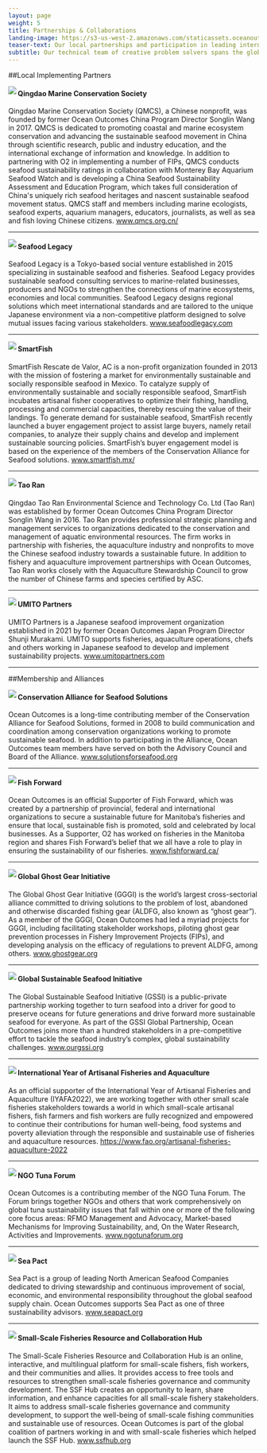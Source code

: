```yaml
---
layout: page
weight: 5
title: Partnerships & Collaborations
landing-image: https://s3-us-west-2.amazonaws.com/staticassets.oceanoutcomes.org/rollover+images/past-initiatives-hover.jpg
teaser-text: Our local partnerships and participation in leading international fora are a flexible and effective avenue to implement our work, leverage domestic support and engage international stakeholders — all while maintaining a strong, accountable and international team approach to our sustainable fisheries and seafood initiatives.
subtitle: Our technical team of creative problem solvers spans the globe, and our growing network of partners in all the regions where we work ensures our co-developed solutions stick. We both work closely with local partners on the ground and participate actively in leading alliances and initiatives to help develop and demonstrate game-changing solutions representing sustainable seafood’s best, biggest ideas.
---
```

##Local Implementing Partners

<img align="left" src="https://s3-us-west-2.amazonaws.com/staticassets.oceanoutcomes.org/embedded+photos/partners/QMCS-logo-partners.png"><h4>Qingdao Marine Conservation Society</h4>

Qingdao Marine Conservation Society (QMCS), a Chinese nonprofit, was founded by former Ocean Outcomes China Program Director Songlin Wang in 2017. QMCS is dedicated to promoting coastal and marine ecosystem conservation and advancing the sustainable seafood movement in China through scientific research, public and industry education, and the international exchange of information and knowledge. In addition to partnering with O2 in implementing a number of FIPs, QMCS conducts seafood sustainability ratings in collaboration with Monterey Bay Aquarium Seafood Watch and is developing a China Seafood Sustainability Assessment and Education Program, which takes full consideration of China's uniquely rich seafood heritages and nascent sustainable seafood movement status. QMCS staff and members including marine ecologists, seafood experts, aquarium managers, educators, journalists, as well as sea and fish loving Chinese citizens. <a href="http://www.qmcs.org.cn/" target="_blank">www.qmcs.org.cn/</a>

----
<img align="left" src="https://s3-us-west-2.amazonaws.com/staticassets.oceanoutcomes.org/embedded+photos/partners/seafood-legacy-partners.png"><h4>Seafood Legacy</h4>

Seafood Legacy is a Tokyo-based social venture established in 2015 specializing in sustainable seafood and fisheries. Seafood Legacy provides sustainable seafood consulting services to marine-related businesses, producers and NGOs to strengthen the connections of marine ecosystems, economies and local communities. Seafood Legacy designs regional solutions which meet international standards and are tailored to the unique Japanese environment via a non-competitive platform designed to solve mutual issues facing various stakeholders. <a href="https://seafoodlegacy.com/" target="_blank">www.seafoodlegacy.com</a>

----
<img align="left" src="https://s3-us-west-2.amazonaws.com/staticassets.oceanoutcomes.org/embedded+photos/partners/smartfish-logo-partners.png"><h4>SmartFish</h4>

SmartFish Rescate de Valor, AC is a non-profit organization founded in 2013 with the mission of fostering a market for environmentally sustainable and socially responsible seafood in Mexico. To catalyze supply of environmentally sustainable and socially responsible seafood, SmartFish incubates artisanal fisher cooperatives to optimize their fishing, handling, processing and commercial capacities, thereby rescuing the value of their landings. To generate demand for sustainable seafood, SmartFish recently launched a buyer engagement project to assist large buyers, namely retail companies, to analyze their supply chains and develop and implement sustainable sourcing policies. SmartFish’s buyer engagement model is based on the experience of the members of the Conservation Alliance for Seafood solutions. <a href="https://smartfish.mx/" target="_blank">www.smartfish.mx/</a>

----
<img align="left" src="https://s3-us-west-2.amazonaws.com/staticassets.oceanoutcomes.org/embedded+photos/partners/tao-ran-logo-partners.png"><h4>Tao Ran</h4>

Qingdao Tao Ran Environmental Science and Technology Co. Ltd (Tao Ran) was established by former Ocean Outcomes China Program Director Songlin Wang in 2016. Tao Ran provides professional strategic planning and management services to organizations dedicated to the conservation and management of aquatic environmental resources. The firm works in partnership with fisheries, the aquaculture industry and nonprofits to move the Chinese seafood industry towards a sustainable future. In addition to fishery and aquaculture improvement partnerships with Ocean Outcomes, Tao Ran works closely with the Aquaculture Stewardship Council to grow the number of Chinese farms and species certified by ASC.

----
<img align="left" src="https://s3.us-west-2.amazonaws.com/staticassets.oceanoutcomes.org/embedded+photos/partners/umito-partners-partners.png"><h4>UMITO Partners</h4>

UMITO Partners is a Japanese seafood improvement organization established in 2021 by former Ocean Outcomes Japan Program Director Shunji Murakami. UMITO supports fisheries, aquaculture operations, chefs and others working in Japanese seafood to develop and implement sustainability projects. <a href="https://www.umitopartners.com/" target="_blank">www.umitopartners.com</a>

----

##Membership and Alliances

<img align="left" src="https://s3.us-west-2.amazonaws.com/staticassets.oceanoutcomes.org/embedded+photos/partners/conservation-alliance-logo-partners.png"><h4>Conservation Alliance for Seafood Solutions</h4>

Ocean Outcomes is a long-time contributing member of the Conservation Alliance for Seafood Solutions, formed in 2008 to build communication and coordination among conservation organizations working to promote sustainable seafood. In addition to participating in the Alliance, Ocean Outcomes team members have served on both the Advisory Council and Board of the Alliance. <a href="https://solutionsforseafood.org/" target="_blank">www.solutionsforseafood.org</a>

----
<img align="left" src="https://s3.us-west-2.amazonaws.com/staticassets.oceanoutcomes.org/embedded+photos/FF-supporter-logo.png"><h4>Fish Forward</h4>

Ocean Outcomes is an official Supporter of Fish Forward, which was created by a partnership of provincial, federal and international organizations to secure a sustainable future for Manitoba’s fisheries and ensure that local, sustainable fish is promoted, sold and celebrated by local businesses. As a Supporter, O2 has worked on fisheries in the Manitoba region and shares Fish Forward’s belief that we all have a role to play in ensuring the sustainability of our fisheries. <a href="https://fishforward.ca/" target="_blank">www.fishforward.ca/</a> 

----
<img align="left" src="https://s3.us-west-2.amazonaws.com/staticassets.oceanoutcomes.org/embedded+photos/partners/gggi-logo-partners.png"><h4>Global Ghost Gear Initiative</h4>

The Global Ghost Gear Initiative (GGGI) is the world’s largest cross-sectorial alliance committed to driving solutions to the problem of lost, abandoned and otherwise discarded fishing gear (ALDFG, also known as “ghost gear”). As a member of the GGGI, Ocean Outcomes had led a myriad projects for GGGI, including facilitating stakeholder workshops, piloting ghost gear prevention processes in Fishery Improvement Projects (FIPs), and developing analysis on the efficacy of regulations to prevent ALDFG, among others. <a href="https://www.ghostgear.org/" target="_blank">www.ghostgear.org</a>

----
<img align="left" src="https://s3.us-west-2.amazonaws.com/staticassets.oceanoutcomes.org/embedded+photos/partners/gssi-logo-partners.png"><h4>Global Sustainable Seafood Initiative</h4>

The Global Sustainable Seafood Initiative (GSSI) is a public-private partnership working together to turn seafood into a driver for good to preserve oceans for future generations and drive forward more sustainable seafood for everyone. As part of the GSSI Global Partnership, Ocean Outcomes joins more than a hundred stakeholders in a pre-competitive effort to tackle the seafood industry’s complex, global sustainability challenges. <a href="https://www.ourgssi.org/" target="_blank">www.ourgssi.org</a>

----
<img align="left" src="https://s3.us-west-2.amazonaws.com/staticassets.oceanoutcomes.org/embedded+photos/partners/iyafa-logo-partners.png"><h4>International Year of Artisanal Fisheries and Aquaculture</h4>

As an official supporter of the International Year of Artisanal Fisheries and Aquaculture (IYAFA2022), we are working together with other small scale fisheries stakeholders towards a world in which small-scale artisanal fishers, fish farmers and fish workers are fully recognized and empowered to continue their contributions for human well-being, food systems and poverty alleviation through the responsible and sustainable use of fisheries and aquaculture resources. <a href="https://www.fao.org/artisanal-fisheries-aquaculture-2022/home/en/" target="_blank">https://www.fao.org/artisanal-fisheries-aquaculture-2022</a>

----
<img align="left" src="https://s3.us-west-2.amazonaws.com/staticassets.oceanoutcomes.org/embedded+photos/partners/ngo-tuna-forum-partners.png"><h4>NGO Tuna Forum</h4>

Ocean Outcomes is a contributing member of the NGO Tuna Forum. The Forum brings together NGOs and others that work comprehensively on global tuna sustainability issues that fall within one or more of the following core focus areas: RFMO Management and Advocacy, Market-based Mechanisms for Improving Sustainability, and, On the Water Research, Activities and Improvements. <a href="https://ngotunaforum.org/" target="_blank">www.ngotunaforum.org</a>

----
<img align="left" src="https://s3.us-west-2.amazonaws.com/staticassets.oceanoutcomes.org/embedded+photos/partners/sea-pact-logo-partners.png"><h4>Sea Pact</h4>

Sea Pact is a group of leading North American Seafood Companies dedicated to driving stewardship and continuous improvement of social, economic, and environmental responsibility throughout the global seafood supply chain. Ocean Outcomes supports Sea Pact as one of three sustainability advisors. <a href="http://www.seapact.org/" target="_blank">www.seapact.org</a>
  
----
<img align="left" src="https://s3.us-west-2.amazonaws.com/staticassets.oceanoutcomes.org/embedded+photos/partners/ssf-hub-logo-partners.png"><h4>Small-Scale Fisheries Resource and Collaboration Hub</h4>

The Small-Scale Fisheries Resource and Collaboration Hub is an online, interactive, and multilingual platform for small-scale fishers, fish workers, and their communities and allies. It provides access to free tools and resources to strengthen small-scale fisheries governance and community development. The SSF Hub creates an opportunity to learn, share information, and enhance capacities for all small-scale fishery stakeholders. It aims to address small-scale fisheries governance and community development, to support the well-being of small-scale fishing communities and sustainable use of resources. Ocean Outcomes is part of the global coalition of partners working in and with small-scale fisheries which helped launch the SSF Hub. <a href="https://ssfhub.org/" target="_blank">www.ssfhub.org</a>
